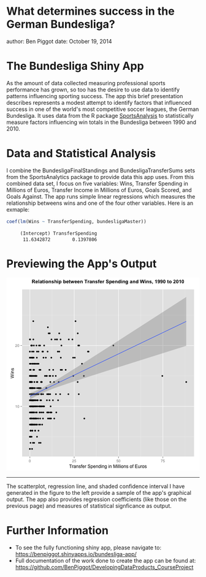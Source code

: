 What determines success in the German Bundesliga?
========================================================
author: Ben Piggot
date: October 19, 2014


The Bundesliga Shiny App
========================================================


As the amount of data collected measuring professional sports performance has grown, so too has the desire to use data to identify patterns influencing sporting success. The app this brief presentation describes represents a modest attempt to identify factors that influenced success in one of the world's most competitive soccer leagues, the German Bundesliga. It uses data from the R package [SportsAnalysis](http://cran.r-project.org/web/packages/SportsAnalytics/SportsAnalytics.pdf) to statistically measure factors influencing win totals in the Bundesliga between 1990 and 2010.


Data and Statistical Analysis
========================================================

I combine the BundesligaFinalStandings and BundesligaTransferSums sets from the SportsAnalytics package to provide data this app uses. From this combined data set, I focus on five variables: Wins, Transfer Spending in Millions of Euros, Transfer Income in Millions of Euros, Goals Scored, and Goals Against. The app runs simple linear regressions which measures the relationship betweens wins and one of the four other variables. Here is an exmaple:

```r
coef(lm(Wins ~ TransferSpending, bundesligaMaster))
```

```
     (Intercept) TransferSpending 
      11.6342872        0.1397806 
```
Previewing the App's Output
========================================================

![plot of chunk unnamed-chunk-3](bundesliga-figure/unnamed-chunk-3-1.png) 
***
The scatterplot, regression line, and shaded confidence interval I have generated in the figure to the left provide a sample of the app's graphical output. The app also provides regression coefficients (like those on the previous page) and measures of statistical signficance as output. 

Further Information
=========================================================
* To see the fully functioning shiny app, please navigate to: https://benpiggot.shinyapps.io/bundesliga-app/
* Full documentation of the work done to create the app can be found at: https://github.com/BenPiggot/DevelopingDataProducts_CourseProject
